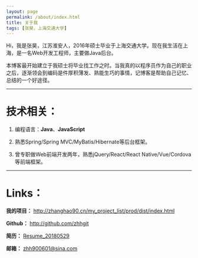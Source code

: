 ```yaml
---
layout: page
permalink: /about/index.html
title: 关于我
tags: [张昊，上海交通大学]
---
```


Hi，我是张昊，江苏淮安人，2016年硕士毕业于上海交通大学。现在我生活在上海，是一名Web开发工程师，主要做Java后台。

本博客最开始建立于我硕士将毕业找工作之时。当我真的以程序员作为自己的职业之后，逐渐领会到编码是件厚积薄发、熟能生巧的事情，记博客是帮助自己记忆、总结的一个好途径。

------------------------------------------------------

# 技术相关：

1. 编程语言：**Java**、**JavaScript**

2. 熟悉Spring/Spring MVC/MyBatis/Hibernate等后台框架。

3. 曾专职做Web前端开发两年，熟悉jQuery/React/React Native/Vue/Cordova等前端框架。

------------------------------------------------------

# Links：

**我的项目：** <http://zhanghao90.cn/my_project_list/prod/dist/index.html>

**Github：** <http://github.com/zhhgit>

**简历：** [Resume_20180529](http://zhhgit.github.io/simple_resume/)

**邮箱：** [zhh900601@sina.com](mailto:zhh900601@sina.com)